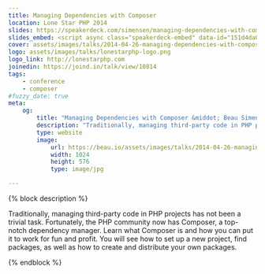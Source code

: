 ```yaml
---
title: Managing Dependencies with Composer
location: Lone Star PHP 2014
slides: https://speakerdeck.com/simensen/managing-dependencies-with-composer-lone-star-php-2014
slides_embed: <script async class="speakerdeck-embed" data-id="151d4da0af35013157f056ebe6298001" data-ratio="1.77777777777778" src="//speakerdeck.com/assets/embed.js"></script>
cover: assets/images/talks/2014-04-26-managing-dependencies-with-composer.jpg
logo: assets/images/talks/lonestarphp-logo.png
logo_link: http://lonestarphp.com
joinedin: https://joind.in/talk/view/10814
tags:
    - conference
    - composer
#fuzzy_date: true
meta:
    og:
        title: "Managing Dependencies with Composer &middot; Beau Simensen &middot; Dragonfly Development"
        description: "Traditionally, managing third-party code in PHP projects has not been a trivial task. Fortunately, the PHP community now has Composer, a top-notch dependency manager. Learn what Composer is and how you can put it to work for fun and profit. You will see how to set up a new project, find packages, as well as how to create and distribute your own packages."
        type: website
        image:
            url: https://beau.io/assets/images/talks/2014-04-26-managing-dependencies-with-composer.jpg
            width: 1024
            height: 576
            type: image/jpg

---
```

{% block description %}

Traditionally, managing third-party code in PHP projects has not been a trivial task. Fortunately, the PHP community now has Composer, a top-notch dependency manager. Learn what Composer is and how you can put it to work for fun and profit. You will see how to set up a new project, find packages, as well as how to create and distribute your own packages.

{% endblock %}
